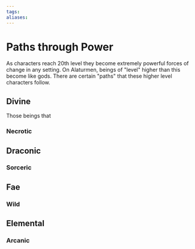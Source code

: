 ```yaml
---
tags:
aliases:
---
```


# Paths through Power
As characters reach 20th level they become extremely powerful forces of change in any setting. On Alaturmen, beings of "level" higher than this become like gods. There are certain "paths" that these higher level characters follow.

## Divine
Those beings that 
### Necrotic
## Draconic
### Sorceric
## Fae
### Wild
## Elemental
### Arcanic